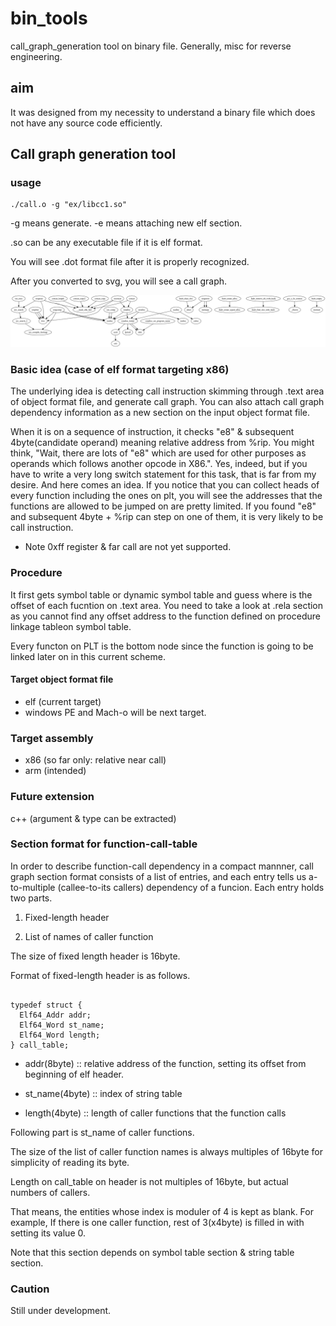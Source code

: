 # bin_tools

call_graph_generation tool on binary file. Generally, misc for reverse engineering.

## aim

It was designed from my necessity to understand a binary file which does not have any source code efficiently.

## Call graph generation tool

### usage

```
./call.o -g "ex/libcc1.so"
```

-g means generate.
-e means attaching new elf section.

.so can be any executable file if it is elf format.

You will see .dot format file after it is properly recognized.

After you converted to svg, you will see a call graph.

<img src="out/graph.svg">

### Basic idea (case of elf format targeting x86)

The underlying idea is detecting call instruction skimming through .text area of object format file, and generate call graph. You can also attach call graph dependency information as a new section on the input object format file.

When it is on a sequence of instruction, it checks "e8" & subsequent 4byte(candidate operand) meaning relative address from %rip. You might think, "Wait, there are lots of "e8" which are used for other purposes as operands which follows another opcode in X86.". Yes, indeed, but if you have to write a very long switch statement for this task, that is far from my desire. And here comes an idea. If you notice that you can collect heads of every function including the ones on plt, you will see the addresses that the functions are allowed to be jumped on are pretty limited. If you found "e8" and subsequent 4byte + %rip can step on one of them, it is very likely to be call instruction.

* Note 0xff register & far call are not yet supported.

### Procedure

It first gets symbol table or dynamic symbol table and guess where is the offset of each fucntion on .text area. You need to take a look at .rela section as you cannot find any offset address to the function defined on procedure linkage tableon symbol table.

Every functon on PLT is the bottom node since the function is going to be linked later on in this current scheme.

#### Target object format file

- elf (current target)
- windows PE and Mach-o will be next target.

### Target assembly

- x86 (so far only: relative near call)
- arm (intended)

### Future extension

c++ (argument & type can be extracted)

### Section format for function-call-table

In order to describe function-call dependency in a compact mannner,
call graph section format consists of a list of entries, and each entry
tells us a-to-multiple (callee-to-its callers) dependency of a funcion.
Each entry holds two parts.

1. Fixed-length header

2. List of names of caller function

The size of fixed length header is 16byte.

Format of fixed-length header is as follows.

```

typedef struct {
  Elf64_Addr addr;
  Elf64_Word st_name;
  Elf64_Word length;
} call_table;

```

* addr(8byte) :: relative address of the function, setting its offset from beginning of elf header.
* st_name(4byte) :: index of string table

* length(4byte) :: length of caller functions that the function calls

Following part is st_name of caller functions.

The size of the list of caller function names is always multiples of 16byte for simplicity of reading its byte.

Length on call_table on header is not multiples of 16byte, but actual numbers of callers.

That means, the entities whose index is moduler of 4 is kept as blank. For example, If there is one caller function, rest of 3(x4byte) is filled in with setting its value 0.

Note that this section depends on symbol table section & string table section.

### Caution

Still under development. 
